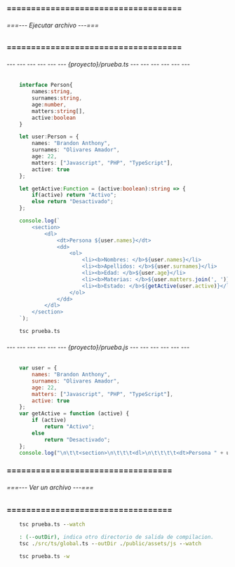 ### ==================================== ###
###### ===--- Ejecutar archivo ---=== ######
### ==================================== ###

<!-- Primero debemos crear un archivo (TypeScript), no importa en que directorio sea, 
podemos escribir codigo (JavaScript) normal. -->

###### --- --- --- --- --- --- {proyecto}/prueba.ts --- --- --- --- --- --- ######

```ts
	interface Person{
		names:string,
		surnames:string,
		age:number,
		matters:string[],
		active:boolean
	}

	let user:Person = {
		names: "Brandon Anthony",
		surnames: "Olivares Amador",
		age: 22,
		matters: ["Javascript", "PHP", "TypeScript"],
		active: true
	};

	let getActive:Function = (active:boolean):string => {
		if(active) return "Activo";
		else return "Desactivado";
	};

	console.log(`
		<section>
			<dl>
				<dt>Persona ${user.names}</dt>
				<dd>
					<ol>
						<li><b>Nombres: </b>${user.names}</li>
						<li><b>Apellidos: </b>${user.surnames}</li>
						<li><b>Edad: </b>${user.age}</li>
						<li><b>Materias: </b>${user.matters.join(', ')}</li>
						<li><b>Estado: </b>${getActive(user.active)}</li>
					</ol>
				</dd>
			</dl>
		</section>
	`);
```

<!-- Para ejecutar el archivo (prueba.ts) debemos ingresar el siguiente comando:  -->

```bat
	tsc prueba.ts
```

<!-- Con el comando anterior hemos ejecutado el archivo, por lo que se crea en el mismo directorio un 
archivo llamado (prueba.js). -->

###### --- --- --- --- --- --- {proyecto}/prueba.js --- --- --- --- --- --- ######

```js
	var user = {
	    names: "Brandon Anthony",
	    surnames: "Olivares Amador",
	    age: 22,
	    matters: ["Javascript", "PHP", "TypeScript"],
	    active: true
	};
	var getActive = function (active) {
	    if (active)
	        return "Activo";
	    else
	        return "Desactivado";
	};
	console.log("\n\t\t<section>\n\t\t\t<dl>\n\t\t\t\t<dt>Persona " + user.names + "</dt>\n\t\t\t\t<dd>\n\t\t\t\t\t<ol>\n\t\t\t\t\t\t<li><b>Nombres: </b>" + user.names + "</li>\n\t\t\t\t\t\t<li><b>Apellidos: </b>" + user.surnames + "</li>\n\t\t\t\t\t\t<li><b>Edad: </b>" + user.age + "</li>\n\t\t\t\t\t\t<li><b>Materias: </b>" + user.matters.join(', ') + "</li>\n\t\t\t\t\t\t<li><b>Estado: </b>" + getActive(user.active) + "</li>\n\t\t\t\t\t</ol>\n\t\t\t\t</dd>\n\t\t\t</dl>\n\t\t</section>\n\t");
```

### ================================== ###
###### ===--- Ver un archivo ---=== ######
### ================================== ###

<!-- Todo el codigo (TypeScript) se transforma en codigo (Javascript).

Para no tener que estar ejecutando el mismo comando ingresamos el siguiente comando:  -->

```bat
	tsc prueba.ts --watch

	: (--outDir), indica otro directorio de salida de compilacion.
	tsc ./src/ts/global.ts --outDir ./public/assets/js --watch
```

<!-- Esto hara que el archivo este siempre a la escucha, y cada vez que el archivo se este actualizando nuestro codigo 
automaticamente se transformara y si hay errores tambien los ira mostrando. Otra forma de ejecutar el mismo 
comando es ingresando el siguiente comando:  -->

```bat
	tsc prueba.ts -w
```

<!-- Es lo mismo que el otro comando aterior, pero en lugar de escribir completa la palabra (--watch) 
solo escribimos (-w). -->